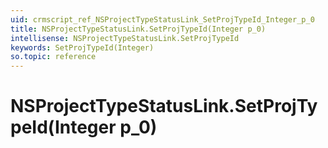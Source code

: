 ```yaml
---
uid: crmscript_ref_NSProjectTypeStatusLink_SetProjTypeId_Integer_p_0
title: NSProjectTypeStatusLink.SetProjTypeId(Integer p_0)
intellisense: NSProjectTypeStatusLink.SetProjTypeId
keywords: SetProjTypeId(Integer)
so.topic: reference
---
```


# NSProjectTypeStatusLink.SetProjTypeId(Integer p_0)

